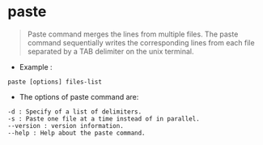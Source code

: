 # paste

> Paste command merges the lines from multiple files.
> The paste command sequentially writes the corresponding lines from each file separated by a TAB delimiter on the unix terminal.

- Example :

`paste [options] files-list`

- The options of paste command are:

```
-d : Specify of a list of delimiters.
-s : Paste one file at a time instead of in parallel.
--version : version information.
--help : Help about the paste command.
```

